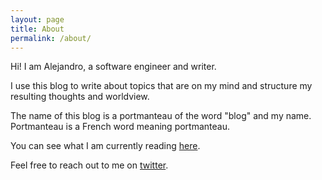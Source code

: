 ```yaml
---
layout: page
title: About
permalink: /about/
---
```


Hi! I am Alejandro, a software engineer and writer.

I use this blog to write about topics that are on my mind and structure my resulting thoughts and worldview.

The name of this blog is a portmanteau of the word "blog" and my name.
Portmanteau is a French word meaning portmanteau.

You can see what I am currently reading [here](http://reading.alondono.me).

Feel free to reach out to me on [twitter](https://twitter.com/alondono97).
